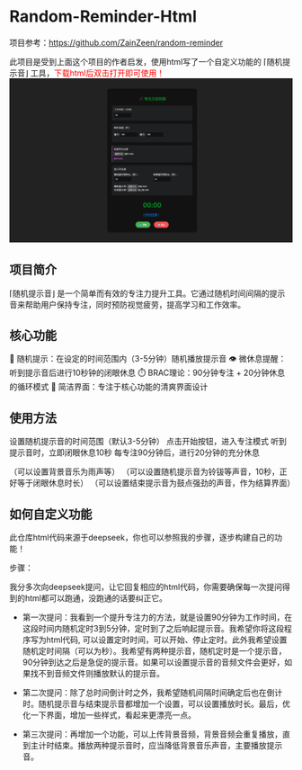 # Random-Reminder-Html
项目参考：https://github.com/ZainZeen/random-reminder

此项目是受到上面这个项目的作者启发，使用html写了一个自定义功能的 ⌈随机提示音⌋ 工具，<font color="red">下载html后双击打开即可使用！</font>
![图片描述](images/example.png)

## 项目简介
⌈随机提示音⌋ 是一个简单而有效的专注力提升工具。它通过随机时间间隔的提示音来帮助用户保持专注，同时预防视觉疲劳，提高学习和工作效率。


## 核心功能
🎯 随机提示：在设定的时间范围内（3-5分钟）随机播放提示音
👁️ 微休息提醒：听到提示音后进行10秒钟的闭眼休息
⏱️ BRAC理论：90分钟专注 + 20分钟休息的循环模式
🎨 简洁界面：专注于核心功能的清爽界面设计

## 使用方法
设置随机提示音的时间范围（默认3-5分钟）
点击开始按钮，进入专注模式
听到提示音时，立即闭眼休息10秒
每专注90分钟后，进行20分钟的充分休息

（可以设置背景音乐为雨声等）
（可以设置随机提示音为铃钹等声音，10秒，正好等于闭眼休息时长）
（可以设置结束提示音为鼓点强劲的声音，作为结算界面）

## 如何自定义功能
此仓库html代码来源于deepseek，你也可以参照我的步骤，逐步构建自己的功能！

步骤：

我分多次向deepseek提问，让它回复相应的html代码，你需要确保每一次提问得到的html都可以跑通，没跑通的话要纠正它。

- 第一次提问：我看到一个提升专注力的方法，就是设置90分钟为工作时间，在这段时间内随机定时3到5分钟，定时到了之后响起提示音。我希望你将这段程序写为html代码, 可以设置定时时间，可以开始、停止定时。此外我希望设置随机定时间隔（可以为秒）。我希望有两种提示音，随机定时是一个提示音，90分钟到达之后是急促的提示音。如果可以设置提示音的音频文件会更好，如果找不到音频文件则播放默认的提示音。

- 第二次提问：除了总时间倒计时之外，我希望随机间隔时间确定后也在倒计时。随机提示音与结束提示音都增加一个设置，可以设置播放时长。最后，优化一下界面，增加一些样式，看起来更漂亮一点。

- 第三次提问：再增加一个功能，可以上传背景音频，背景音频会重复播放，直到主计时结束。播放两种提示音时，应当降低背景音乐声音，主要播放提示音。

